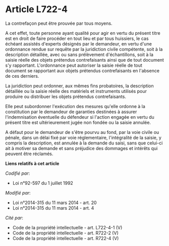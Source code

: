 # Article L722-4

La contrefaçon  peut être prouvée par tous moyens. 

A cet effet, toute personne ayant qualité pour agir en vertu du présent titre est en droit de faire procéder en tout lieu et
par tous huissiers, le cas échéant assistés d'experts désignés par le demandeur, en vertu d'une ordonnance rendue sur requête
par la juridiction civile compétente, soit à la description détaillée, avec ou sans prélèvement d'échantillons, soit à la
saisie réelle des objets prétendus contrefaisants  ainsi que de tout document s'y rapportant. L'ordonnance peut autoriser la
saisie réelle de tout document se rapportant aux objets prétendus contrefaisants en l'absence de ces derniers.

La juridiction peut ordonner, aux mêmes fins probatoires, la description détaillée ou la saisie réelle des matériels et
instruments utilisés pour produire ou distribuer les objets prétendus contrefaisants. 

Elle peut subordonner l'exécution des mesures qu'elle ordonne à la constitution par le demandeur de garanties destinées à
assurer l'indemnisation éventuelle du défendeur si l'action engagée en vertu du présent titre est ultérieurement jugée non
fondée ou la saisie annulée. 

A défaut pour le demandeur de s'être pourvu au fond, par la voie civile ou pénale, dans un délai fixé par voie réglementaire,
l'intégralité de la saisie, y compris la description, est annulée à la demande du saisi, sans que celui-ci ait à motiver sa
demande et sans préjudice des dommages et intérêts qui peuvent être réclamés.

**Liens relatifs à cet article**

_Codifié par_:

  - Loi n°92-597 du 1 juillet 1992

_Modifié par_:

  - Loi n°2014-315 du 11 mars 2014 - art. 20
  - Loi n°2014-315 du 11 mars 2014 - art. 4

_Cité par_:

  - Code de la propriété intellectuelle - art. L722-4-1 (V)
  - Code de la propriété intellectuelle - art. R722-2 (V)
  - Code de la propriété intellectuelle - art. R722-4 (V)
